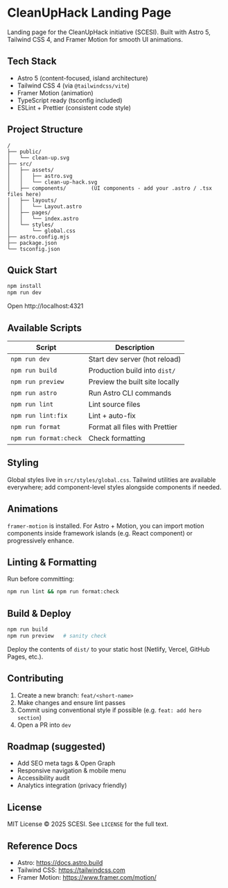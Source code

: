 # CleanUpHack Landing Page

Landing page for the CleanUpHack initiative (SCESI). Built with Astro 5, Tailwind CSS 4, and Framer Motion for smooth UI animations.

## Tech Stack

- Astro 5 (content-focused, island architecture)
- Tailwind CSS 4 (via `@tailwindcss/vite`)
- Framer Motion (animation)
- TypeScript ready (tsconfig included)
- ESLint + Prettier (consistent code style)

## Project Structure

```text
/
├── public/
│   └── clean-up.svg
├── src/
│   ├── assets/
│   │   ├── astro.svg
│   │   └── clean-up-hack.svg
│   ├── components/        (UI components - add your .astro / .tsx files here)
│   ├── layouts/
│   │   └── Layout.astro
│   ├── pages/
│   │   └── index.astro
│   └── styles/
│       └── global.css
├── astro.config.mjs
├── package.json
└── tsconfig.json
```

## Quick Start

```bash
npm install
npm run dev
```

Open http://localhost:4321

## Available Scripts

| Script                 | Description                    |
| ---------------------- | ------------------------------ |
| `npm run dev`          | Start dev server (hot reload)  |
| `npm run build`        | Production build into `dist/`  |
| `npm run preview`      | Preview the built site locally |
| `npm run astro`        | Run Astro CLI commands         |
| `npm run lint`         | Lint source files              |
| `npm run lint:fix`     | Lint + auto-fix                |
| `npm run format`       | Format all files with Prettier |
| `npm run format:check` | Check formatting               |

## Styling

Global styles live in `src/styles/global.css`. Tailwind utilities are available everywhere; add component-level styles alongside components if needed.

## Animations

`framer-motion` is installed. For Astro + Motion, you can import motion components inside framework islands (e.g. React component) or progressively enhance.

## Linting & Formatting

Run before committing:

```bash
npm run lint && npm run format:check
```

## Build & Deploy

```bash
npm run build
npm run preview   # sanity check
```

Deploy the contents of `dist/` to your static host (Netlify, Vercel, GitHub Pages, etc.).

## Contributing

1. Create a new branch: `feat/<short-name>`
2. Make changes and ensure lint passes
3. Commit using conventional style if possible (e.g. `feat: add hero section`)
4. Open a PR into `dev`

## Roadmap (suggested)

- Add SEO meta tags & Open Graph
- Responsive navigation & mobile menu
- Accessibility audit
- Analytics integration (privacy friendly)

## License

MIT License © 2025 SCESI. See `LICENSE` for the full text.

## Reference Docs

- Astro: https://docs.astro.build
- Tailwind CSS: https://tailwindcss.com
- Framer Motion: https://www.framer.com/motion/
